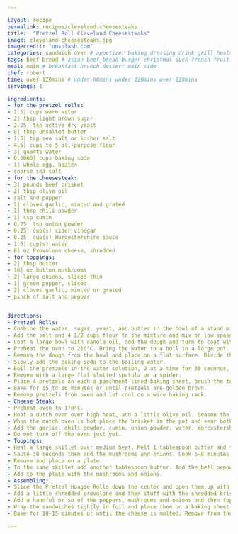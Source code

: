 ```yaml
---

layout: recipe
permalink: recipes/cleveland-cheesesteaks 
title:  "Pretzel Roll Cleveland Cheesesteaks"
image: cleveland-cheesesteaks.jpg 
imagecredit: "unsplash.com" 
categories: sandwich oven # appetizer baking dressing drink grill healthyish marinade oven pickling quick raw salad sandwich sauce snack soup
tags: beef bread # asian beef bread burger christmas duck french fruit indian italian mexican nuts pasta pork poultry rice seafood thanksgiving vegetarian
meal: main # breakfast brunch dessert main side
chef: robert 
time: over 120mins # under 60mins under 120mins over 120mins
servings: 1 

ingredients:
- for the pretzel rolls:
- 1.5| cups warm water
- 2| tbsp light brown sugar
- 2.25| tsp active dry yeast
- 8| tbsp unsalted butter
- 1.5| tsp sea salt or kosher salt
- 4.5| cups to 5 all-purpose flour
- 3| quarts water
- 0.6666| cups baking soda
- 1| whole egg, beaten
- coarse sea salt
- for the cheesesteak:
- 3| pounds beef brisket
- 2| tbsp olive oil
- salt and pepper
- 2| cloves garlic, minced and grated
- 1| tbsp chili powder
- 1| tsp cumin
- 0.25| tsp onion powder
- 0.25| cup(s) cider vinegar
- 0.25| cup(s) Worcestershire sauce
- 1.5| cup(s) water
- 8| oz Provolone cheese, shredded
- for toppings:
- 2| tbsp butter
- 16| oz button mushrooms
- 2| large onions, sliced thin
- 1| green pepper, sliced
- 2| cloves garlic, minced or grated
- pinch of salt and pepper


directions:
- Pretzel Rolls:
- Combine the water, sugar, yeast, and butter in the bowl of a stand mixer and mix with the dough hook until combined. Let sit for 5 minutes.
- Add the salt and 4 1/2 cups flour to the mixture and mix on low speed until combined. Increase the speed to medium and continue kneading until the dough is smooth and begins to pull away from the side of the bowl, about 3 to 4 minutes. If the dough appears too wet, add additional flour, 1 tbsp at a time. Remove the dough from the bowl, place on a flat surface and knead into a ball with your hands.
- Coat a large bowl with canola oil, add the dough and turn to coat with the oil. Cover with a clean towel or plastic wrap and place in a warm spot until the dough doubles in size. This will take about 1 hour.
- Preheat the oven to 210°C. Bring the water to a boil in a large pot.
- Remove the dough from the bowl and place on a flat surface. Divide the dough into 8 equal pieces. Roll each piece into a hot-dog-like roll. 
- Slowly add the baking soda to the boiling water. 
- Boil the pretzels in the water solution, 2 at a time for 30 seconds, splashing the tops with the warmed water using a spoon. 
- Remove with a large flat slotted spatula or a spider. 
- Place 4 pretzels on each a parchment lined baking sheet, brush the tops with the egg wash and season liberally with sea salt. 
- Bake for 15 to 18 minutes or until pretzels are golden brown.
- Remove pretzels from oven and let cool on a wire baking rack.
- Cheese Steak:
- Preheat oven to 170°C.
- Heat a dutch oven over high heat, add a little olive oil. Season the brisket with salt and pepper. 
- When the dutch oven is hot place the brisket in the pot and sear both sides, about 3-4 minutes per side. Remove from heat. 
- Add the garlic, chili powder, cumin, onion powder, water, Worcestershire and cider vinegar. Cover and bake for 3.5-4 hours or until the meat is tender and shreds easily.
- Do not turn off the oven just yet.
- Toppings:
- Heat a large skillet over medium heat. Melt 1 tablespoon butter and then add the garlic. 
- Sauté 30 seconds then add the mushrooms and onions. Cook 5-8 minutes or until mushrooms are browned and onions are cooked down. 
- Remove and place on a plate.
- To the same skillet add another tablespoon butter. Add the bell peppers and cook for 5-8 minutes or until peppers start to brown and char a bit. 
- Add to the plate with the mushrooms and onions.
- Assembling: 
- Slice the Pretzel Hoagie Rolls down the center and open them up with your fingers. 
- Add a little shredded provolone and then stuff with the shredded brisket and drizzle with some of the sauce left in the pot used to cook the brisket. 
- Add a handful or so of the peppers, mushrooms and onions and then top with more cheese. 
- Wrap the sandwiches tightly in foil and place them on a baking sheet. 
- Bake for 10-15 minutes or until the cheese is melted. Remove from the oven and unwrap. 

--- 
```

